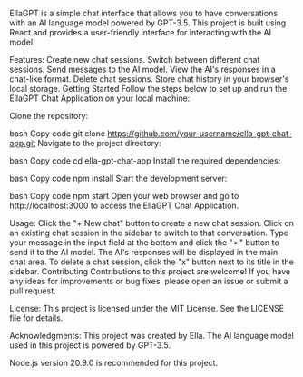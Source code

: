 EllaGPT is a simple chat interface that allows you to have conversations with an AI language model powered by GPT-3.5. This project is built using React and provides a user-friendly interface for interacting with the AI model.

Features:
Create new chat sessions.
Switch between different chat sessions.
Send messages to the AI model.
View the AI's responses in a chat-like format.
Delete chat sessions.
Store chat history in your browser's local storage.
Getting Started
Follow the steps below to set up and run the EllaGPT Chat Application on your local machine:

Clone the repository:

bash
Copy code
git clone https://github.com/your-username/ella-gpt-chat-app.git
Navigate to the project directory:

bash
Copy code
cd ella-gpt-chat-app
Install the required dependencies:

bash
Copy code
npm install
Start the development server:

bash
Copy code
npm start
Open your web browser and go to http://localhost:3000 to access the EllaGPT Chat Application.

Usage:
Click the "+ New chat" button to create a new chat session.
Click on an existing chat session in the sidebar to switch to that conversation.
Type your message in the input field at the bottom and click the "➢" button to send it to the AI model.
The AI's responses will be displayed in the main chat area.
To delete a chat session, click the "x" button next to its title in the sidebar.
Contributing
Contributions to this project are welcome! If you have any ideas for improvements or bug fixes, please open an issue or submit a pull request.

License:
This project is licensed under the MIT License. See the LICENSE file for details.

Acknowledgments:
This project was created by Ella.
The AI language model used in this project is powered by GPT-3.5.

Node.js version 20.9.0 is recommended for this project.